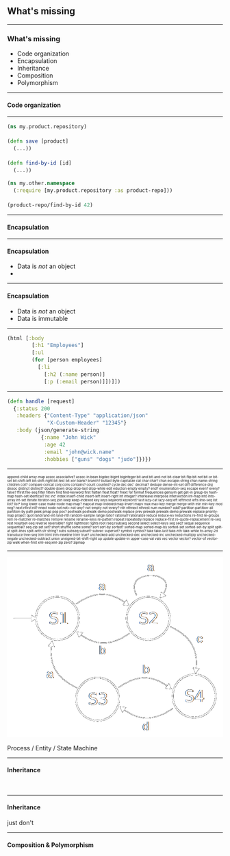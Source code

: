 ## What's missing

---

### What's missing

- Code organization
- Encapsulation
- Inheritance
- Composition
- Polymorphism

---

#### Code organization

---

```clojure
(ns my.product.repository)

(defn save [product]
  (...))

(defn find-by-id [id]
  (...))
```

```clojure
(ns my.other.namespace
  (:require [my.product.repository :as product-repo]))

(product-repo/find-by-id 42)
```

---

#### Encapsulation

---

#### Encapsulation

- Data is _not_ an object
- &nbsp;

---

#### Encapsulation

- Data is _not_ an object
- Data is immutable

---

```clojure
(html [:body
        [:h1 "Employees"]
        [:ul
        (for [person employees]
          [:li
            [:h2 (:name person)]
            [:p (:email person)]])]])
```

---

```clojure
(defn handle [request]
  {:status 200
   :headers {"Content-Type" "application/json"
             "X-Custom-Header" "12345"}
   :body (json/generate-string
           {:name "John Wick"
            :age 42
            :email "john@wick.name"
            :hobbies ["guns" "dogs" "judo"]})})
```

---
<p style="font-size: 0.55em">
append-child array-map assoc 
associative? assoc-in bean bigdec bigint biginteger bit-and 
bit-and-not bit-clear bit-flip bit-not bit-or bit-set 
bit-shift-left bit-shift-right bit-test bit-xor blank? branch? 
butlast byte capitalize cat char char? char-escape-string 
char-name-string children coll? compare concat conj cons 
contains? count counted? cycle dec dec' decimal? dedupe 
dense-int-set diff difference disj dissoc distinct distinct? 
double down drop drop-last drop-while edit eduction empty empty? 
end? enumeration-seq escape even? every? false? ffirst file-seq 
filter filterv find find-keyword first flatten float float? 
fnext for format frequencies gensym get get-in group-by hash-map 
hash-set identical? inc inc' index insert-child insert-left 
insert-right int integer? interleave interpose intersection 
int-map into into-array int-set iterate iterator-seq join keep 
keep-indexed key keys keyword keyword? last lazy-cat lazy-seq 
left leftmost lefts line-seq list list? list* long lower-case 
make-node map map? mapcat map-indexed map-invert mapv max 
max-key merge merge-with min min-key mod neg? next nfirst nil? 
nnext node not not= not-any? not-empty not-every? nth nthnext 
nthrest num number? odd? partition partition-all partition-by 
path peek pmap pop pos? postwalk postwalk-demo postwalk-replace 
prev prewalk prewalk-demo prewalk-replace priority-map project 
quot rand rand-int rand-nth random-sample range ratio? rational? 
rationalize reduce reduce-kv reductions re-find re-groups rem 
re-matcher re-matches remove rename rename-keys re-pattern 
repeat repeatedly replace replace-first re-quote-replacement 
re-seq rest resultset-seq reverse reversible? right rightmost 
rights root rseq rsubseq second select select-keys seq seq? 
seque sequence sequential? seq-zip set set? short shuffle some 
some? sort sort-by sorted? sorted-map sorted-map-by sorted-set 
sorted-set-by split split-at split-lines split-with str string? 
subs subseq subset? subvec superset? symbol symbol? take 
take-last take-nth take-while to-array-2d transduce tree-seq 
trim triml trim-newline trimr true? unchecked-add unchecked-dec 
unchecked-inc unchecked-multiply unchecked-negate 
unchecked-subtract union unsigned-bit-shift-right up update 
update-in upper-case val vals vec vector vector? vector-of 
vector-zip walk when-first xml-seq xml-zip zero? zipmap
</p>

---

![state-machine](img/state-machine.png) <!-- .element class="plain" height="360" -->

Process / Entity / State Machine

---

#### Inheritance

&nbsp;

---

#### Inheritance

just don't

---

#### Composition &amp; Polymorphism
